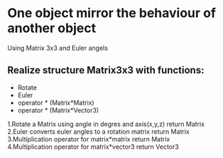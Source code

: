 # One object mirror the behaviour of another object
Using Matrix 3x3 and Euler angels
## Realize structure Matrix3x3 with functions: <br />
<ul>
<li>Rotate</li>
<li>Euler</li>
<li>operator * (Matrix*Matrix)</li>
<li>operator * (Matrix*Vector3)</li>
</ul>
1.Rotate a Matrix using angle in degres and axis(x,y,z) return Matrix <br /> 
2.Euler converts euler angles to a rotation matrix return Matrix <br />
3.Multiplication operator for matrix*matrix return Matrix <br />
4.Multiplication operator for matrix*vector3 return Vector3 <br />
